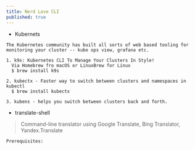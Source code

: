 ```yaml
---
title: Nerd Love CLI 
published: true
---
```


* Kubernets 
```
The Kubernetes community has built all sorts of web based tooling for monitoring your cluster -- kube ops view, grafana etc. 

1. k9s: Kubernetes CLI To Manage Your Clusters In Style! 
  Via Homebrew fro macOS or LinuxBrew for Linux 
  $ brew install k9s  

2. kubectx - Faster way to switch between clusters and namespaces in kubectl 
  $ brew install kubectx 

3. kubens - helps you switch between clusters back and forth.
``` 

* translate-shell 

> Command-line translator using Google Translate, Bing Translator, Yandex.Translate 

```
Prerequisites:
  
```
